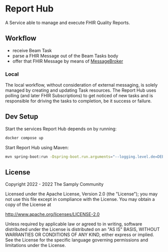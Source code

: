 # Report Hub

A Service able to manage and execute FHIR Quality Reports.

## Workflow

* receive Beam Task
* parse a FHIR Message out of the Beam Tasks body
* offer that FHIR Message by means of [MessageBroker][1]

### Local

The local workflow, without consideration of external messaging, is solely managed by creating and
updating Task resources. The Report Hub uses polling (and later FHIR Subscriptions) to get noticed
of new tasks and is responsible for driving the tasks to completion, be it success or failure.

## Dev Setup

Start the services Report Hub depends on by running:

```sh
docker compose up
```

Start Report Hub using Maven:

```sh
mvn spring-boot:run -Dspring-boot.run.arguments="--logging.level.de=DEBUG"
```

## License

Copyright 2022 - 2022 The Samply Community

Licensed under the Apache License, Version 2.0 (the "License"); you may not use this file except in
compliance with the License. You may obtain a copy of the License at

http://www.apache.org/licenses/LICENSE-2.0

Unless required by applicable law or agreed to in writing, software distributed under the License is
distributed on an "AS IS" BASIS, WITHOUT WARRANTIES OR CONDITIONS OF ANY KIND, either express or
implied. See the License for the specific language governing permissions and limitations under the
License.

[1]: <https://github.com/samply/report-hub/blob/main/src/main/java/de/samply/reporthub/service/fhir/messaging/MessageBroker.java>
